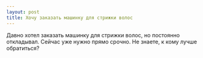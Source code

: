 ```yaml
---
layout: post 
title: Хочу заказать машинку для стрижки волос 
--- 
```

Давно хотел заказать машинку для стрижки волос, но постоянно откладывал. Сейчас уже нужно прямо срочно. Не знаете, к кому лучше обратиться?